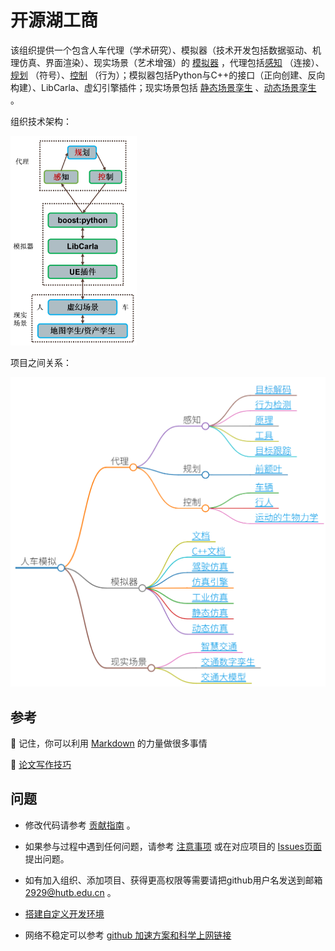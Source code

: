 # 开源湖工商

该组织提供一个包含人车代理（学术研究）、模拟器（技术开发包括数据驱动、机理仿真、界面渲染）、现实场景（艺术增强）的 [模拟器](https://openhutb.github.io) ，代理包括[感知](https://openhutb.github.io/doc/algorithms/perception/) （连接）、[规划](https://openhutb.github.io/doc/algorithms/planning/) （符号）、[控制](https://openhutb.github.io/doc/algorithms/control/) （行为）；模拟器包括Python与C++的接口（正向创建、反向构建）、LibCarla、虚幻引擎插件；现实场景包括 [静态场景孪生](https://openhutb.github.io/doc/adv_digital_twin/) 、[动态场景孪生](https://github.com/OpenHUTB/traffic_twin/) 。

组织技术架构：

<a href ="https://github.com/OpenHUTB/.github/blob/master/fig/repositories.md">
<img src="https://github.com/OpenHUTB/.github/blob/master/profile/repositories.png?raw=true" width="40%" >
</a>

<!--所有项目关系的思维导图。-->
<!-- 使用markmap进行编辑并生成svg：https://markmap.js.org/repl -->
<!-- 在profile/markmap.md中保存图的数据 -->
<!-- svg图片预览：https://raw.githack.com/ -->

项目之间关系：

<a href ="https://github.com/OpenHUTB/.github/blob/master/fig/repositories.md">
<img src="https://github.com/OpenHUTB/.github/blob/master/fig/repositories.png">
</a>

## 参考

🧙 记住，你可以利用 [Markdown](https://docs.github.com/github/writing-on-github/getting-started-with-writing-and-formatting-on-github/basic-writing-and-formatting-syntax) 的力量做很多事情 

🍿 [论文写作技巧](doc/paper_tips.md)




## 问题

- 修改代码请参考 [贡献指南](CONTRIBUTING.md) 。

- 如果参与过程中遇到任何问题，请参考 [注意事项](note.md) 或在对应项目的 [Issues页面](https://github.com/OpenHUTB/hutb/issues) 提出问题。

- 如有加入组织、添加项目、获得更高权限等需要请把github用户名发送到邮箱 [2929@hutb.edu.cn](2929@hutb.edu.cn) 。

- [搭建自定义开发环境](env_conf.md)

- 网络不稳定可以参考 [github 加速方案和科学上网链接](https://openhutb.github.io/doc/build_carla/#internet) 







